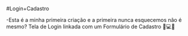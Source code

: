 #Login+Cadastro

-Esta é a minha primeira criação e a primeira nunca esquecemos não é mesmo? Tela de Login linkada com um Formulário de Cadastro 📝💻🚀
